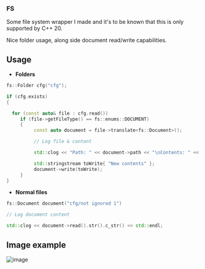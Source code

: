 ### FS
Some file system wrapper I made and it's to be known that this is only supported by C++ 20.

Nice folder usage, along side document read/write capabilities.

## Usage

* **Folders**
```cpp
fs::Folder cfg("cfg");

if (cfg.exists)
{

  for (const auto& file : cfg.read())
     if (file->getFileType() == fs::enums::DOCUMENT)
     {
          const auto document = file->translate<fs::Document>();

          // Log file & content

          std::clog << "Path: " << document->path << "\nContents: " << document->read().str().c_str() << std::endl;

          std::stringstream toWrite{ "New contents" };
          document->write(toWrite);
     }
}
```

* **Normal files**
```cpp
fs::Document document("cfg/not ignored 1")

// Log document content

std::clog << document->read().str().c_str() << std::endl;
```

## Image example
![image](https://user-images.githubusercontent.com/106443697/199407090-a12f4f1b-6599-4e5e-913a-0d2696478af0.png)
